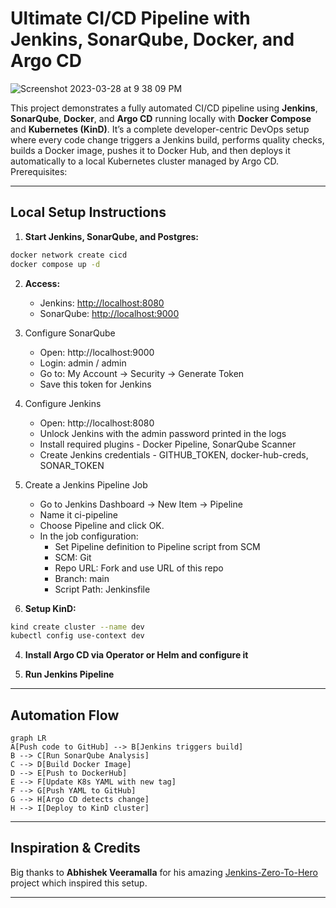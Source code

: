# Ultimate CI/CD Pipeline with Jenkins, SonarQube, Docker, and Argo CD

![Screenshot 2023-03-28 at 9 38 09 PM](https://user-images.githubusercontent.com/43399466/228301952-abc02ca2-9942-4a67-8293-f76647b6f9d8.png)


This project demonstrates a fully automated CI/CD pipeline using **Jenkins**, **SonarQube**, **Docker**, and **Argo CD** running locally with **Docker Compose** and **Kubernetes (KinD)**. It’s a complete developer-centric DevOps setup where every code change triggers a Jenkins build, performs quality checks, builds a Docker image, pushes it to Docker Hub, and then deploys it automatically to a local Kubernetes cluster managed by Argo CD.
Prerequisites:

---

## Local Setup Instructions

1. **Start Jenkins, SonarQube, and Postgres:**

```bash
docker network create cicd
docker compose up -d
```

2. **Access:**
   - Jenkins: [http://localhost:8080](http://localhost:8080)
   - SonarQube: [http://localhost:9000](http://localhost:9000)
  
3. Configure SonarQube
   - Open: http://localhost:9000
   - Login: admin / admin
   - Go to: My Account → Security → Generate Token
   - Save this token for Jenkins
  
4. Configure Jenkins
   - Open: http://localhost:8080
   - Unlock Jenkins with the admin password printed in the logs
   - Install required plugins - Docker Pipeline, SonarQube Scanner
   - Create Jenkins credentials - GITHUB_TOKEN, docker-hub-creds, SONAR_TOKEN
  
5. Create a Jenkins Pipeline Job
   - Go to Jenkins Dashboard → New Item → Pipeline
   - Name it ci-pipeline
   - Choose Pipeline and click OK.
   - In the job configuration:
       - Set Pipeline definition to Pipeline script from SCM
       - SCM: Git
       - Repo URL: Fork and use URL of this repo
       - Branch: main
       - Script Path: Jenkinsfile

6. **Setup KinD:**


```bash
kind create cluster --name dev
kubectl config use-context dev
```

4. **Install Argo CD via Operator or Helm and configure it**
   
5. **Run Jenkins Pipeline**

---
## Automation Flow
```mermaid
graph LR
A[Push code to GitHub] --> B[Jenkins triggers build]
B --> C[Run SonarQube Analysis]
C --> D[Build Docker Image]
D --> E[Push to DockerHub]
E --> F[Update K8s YAML with new tag]
F --> G[Push YAML to GitHub]
G --> H[Argo CD detects change]
H --> I[Deploy to KinD cluster]
```
---

## Inspiration & Credits

Big thanks to **Abhishek Veeramalla** for his amazing [Jenkins-Zero-To-Hero](https://github.com/iam-veeramalla/Jenkins-Zero-To-Hero) project which inspired this setup.  

---
